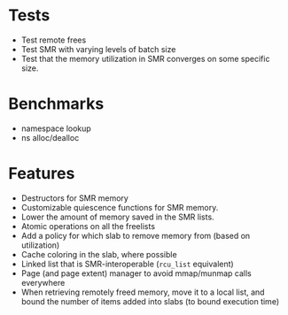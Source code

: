 # Tests

- Test remote frees
- Test SMR with varying levels of batch size
- Test that the memory utilization in SMR converges on some specific size.

# Benchmarks

- namespace lookup
- ns alloc/dealloc

# Features

- Destructors for SMR memory
- Customizable quiescence functions for SMR memory.
- Lower the amount of memory saved in the SMR lists.
- Atomic operations on all the freelists
- Add a policy for which slab to remove memory from (based on utilization)
- Cache coloring in the slab, where possible
- Linked list that is SMR-interoperable (`rcu_list` equivalent)
- Page (and page extent) manager to avoid mmap/munmap calls everywhere
- When retrieving remotely freed memory, move it to a local list, and
  bound the number of items added into slabs (to bound execution time)
